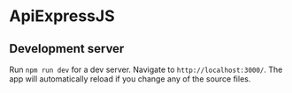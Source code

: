 # ApiExpressJS

## Development server

Run `npm run dev` for a dev server. Navigate to `http://localhost:3000/`. The app will automatically reload if you change any of the source files.